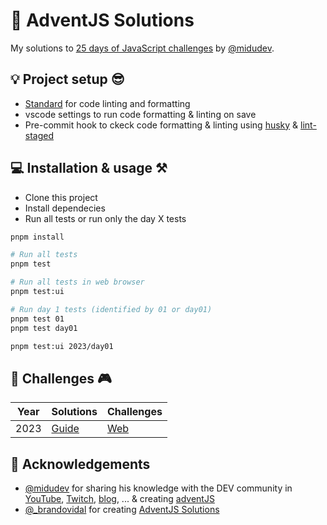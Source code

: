 # 🎅 AdventJS Solutions

My solutions to [25 days of JavaScript challenges](https://adventjs.dev/) by [@midudev](https://twitter.com/midudev).

## 💡 Project setup 😎

- [Standard](https://standardjs.com/) for code linting and formatting
- vscode settings to run code formatting & linting on save
- Pre-commit hook to ckeck code formatting & linting using [husky](https://typicode.github.io/husky/) & [lint-staged](https://github.com/okonet/lint-staged)

## 💻️ Installation & usage ⚒️

- Clone this project
- Install dependecies
- Run all tests or run only the day X tests

```bash
pnpm install

# Run all tests
pnpm test

# Run all tests in web browser
pnpm test:ui

# Run day 1 tests (identified by 01 or day01)
pnpm test 01
pnpm test day01

pnpm test:ui 2023/day01
```

## 🚀 Challenges 🎮

| Year | Solutions                      | Challenges                         |
| ---- | ------------------------------ | ---------------------------------- |
| 2023 | [Guide](./apps/2023/README.md) | [Web](https://adventjs.dev/#retos) |

## 💯 Acknowledgements

- [@midudev](https://twitter.com/midudev) for sharing his knowledge with the DEV community in [YouTube](https://midu.tube/), [Twitch](https://midu.live/), [blog](https://midu.dev/), ... & creating [adventJS](https://adventjs.dev/)
- [@\_brandovidal](https://twitter.com/_brandovidal) for creating [AdventJS Solutions](https://github.com/brandovidal/adventjs)
